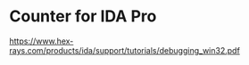 # Counter for IDA Pro


https://www.hex-rays.com/products/ida/support/tutorials/debugging_win32.pdf
